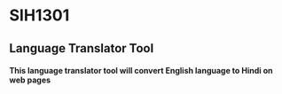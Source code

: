 # SIH1301 
## Language Translator Tool <br>
#### This language translator tool will convert English language to Hindi on web pages
